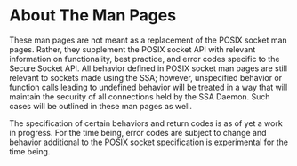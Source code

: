# About The Man Pages

These man pages are not meant as a replacement of the POSIX socket man pages.
Rather, they supplement the POSIX socket API with relevant information on
functionality, best practice, and error codes specific to the Secure Socket 
API. All behavior defined in POSIX socket man pages are still relevant to
sockets made using the SSA; however, unspecified behavior or function calls
leading to undefined behavior will be treated in a way that will maintain
the security of all connections held by the SSA Daemon. Such cases will
be outlined in these man pages as well.

The specification of certain behaviors and return codes is as of yet a work in 
progress. For the time being, error codes are subject to change and behavior
additional to the POSIX socket specification is experimental for the time being.